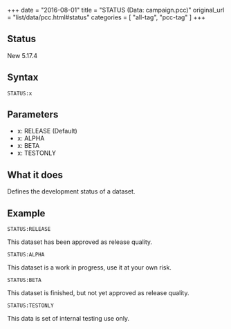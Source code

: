 +++
date = "2016-08-01"
title = "STATUS (Data: campaign.pcc)"
original_url = "list/data/pcc.html#status"
categories = [ "all-tag", "pcc-tag" ]
+++

## Status

New 5.17.4

## Syntax

`STATUS:x`

## Parameters

-   x: RELEASE (Default)
-   x: ALPHA
-   x: BETA
-   x: TESTONLY



What it does
------------

Defines the development status of a dataset.

Example
-------

`STATUS:RELEASE`

This dataset has been approved as release quality.

`STATUS:ALPHA`

This dataset is a work in progress, use it at your own risk.

`STATUS:BETA`

This dataset is finished, but not yet approved as release quality.

`STATUS:TESTONLY`

This data is set of internal testing use only.

